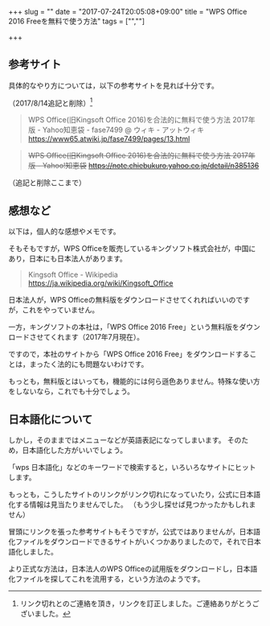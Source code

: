+++
slug = ""
date = "2017-07-24T20:05:08+09:00"
title = "WPS Office 2016 Freeを無料で使う方法"
tags = ["",""]

+++

## 参考サイト

具体的なやり方については，以下の参考サイトを見れば十分です。

（2017/8/14追記と削除）[^1]

>WPS Office(旧Kingsoft Office 2016)を合法的に無料で使う方法 2017年版 - Yahoo知恵袋 - fase7499 @ ウィキ - アットウィキ
>https://www65.atwiki.jp/fase7499/pages/13.html

> ~~WPS Office(旧Kingsoft Office 2016)を合法的に無料で使う方法 2017年版 - Yahoo!知恵袋~~ 
> ~~https://note.chiebukuro.yahoo.co.jp/detail/n385136~~

（追記と削除ここまで）

## 感想など

以下は，個人的な感想やメモです。

そもそもですが，WPS Officeを販売しているキングソフト株式会社が，中国にあり，日本にも日本法人があります。

>Kingsoft Office - Wikipedia 
>https://ja.wikipedia.org/wiki/Kingsoft_Office

日本法人が，WPS Officeの無料版をダウンロードさせてくれればいいのですが，これをやっていません。

一方，キングソフトの本社は，「WPS Office 2016 Free」という無料版をダウンロードさせてくれます（2017年7月現在）。

ですので，本社のサイトから「WPS Office 2016 Free」をダウンロードすることは，まったく法的にも問題ないわけです。

もっとも，無料版とはいっても，機能的には何ら遜色ありません。特殊な使い方をしないなら，これでも十分でしょう。

## 日本語化について

しかし，そのままではメニューなどが英語表記になってしまいます。 
そのため，日本語化した方がいいでしょう。

「wps 日本語化」などのキーワードで検索すると，いろいろなサイトにヒットします。

もっとも，こうしたサイトのリンクがリンク切れになっていたり，公式に日本語化する情報は見当たりませんでした。 
（もう少し探せば見つかったかもしれません）

冒頭にリンクを張った参考サイトもそうですが，公式ではありませんが，日本語化ファイルをダウンロードできるサイトがいくつかありましたので，それで日本語化しました。

より正式な方法は，日本法人のWPS Officeの試用版をダウンロードし，日本語化ファイルを探してこれを流用する，という方法のようです。

[^1]:リンク切れとのご連絡を頂き，リンクを訂正しました。ご連絡ありがとうございました。
